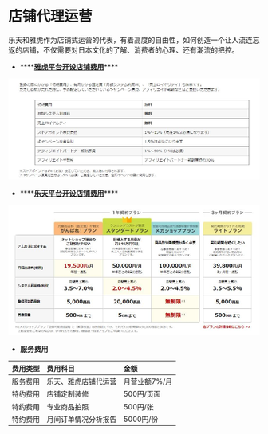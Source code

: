 # 店铺代理运营



乐天和雅虎作为店铺式运营的代表，有着高度的自由性，如何创造一个让人流连忘返的店铺，不仅需要对日本文化的了解、消费者的心理、还有潮流的把控。

* \*\*\*\*[**雅虎平台开设店铺费用**](https://business-ec.yahoo.co.jp/shopping/cost/)\*\*\*\*

![&#x96C5;&#x864E;&#x5E97;&#x94FA;&#x521D;&#x671F;&#x8D39;&#x7528;&#x514D;&#x8D39;](../.gitbook/assets/ya-hu-fei-yong-.jpg)

* \*\*\*\*[**乐天平台开设店铺费用**](https://www.rakuten.co.jp/ec/plan/?l-id=PC_common_navi_to_plan)\*\*\*\*

![&#x4E50;&#x5929;&#x5E97;&#x94FA;&#x521D;&#x671F;&#x8D39;&#x7528;179,400&#x5186;&#x8D77;](../.gitbook/assets/le-tian-fei-yong-.jpg)

* **服务费用**

| 费用类型 | 费用科目 | 金额 |
| :--- | :--- | :--- |
| 服务费用 | 乐天、雅虎店铺代运营 | 月营业额7%/月 |
| 特约费用 | 店铺定制装修 | 500円/页面 |
| 特约费用 | 专业商品拍照 | 500円/张 |
| 特约费用 | 月间订单情况分析报告 | 5000円/份 |




